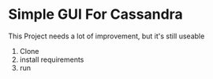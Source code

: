 # Simple GUI For Cassandra

This Project needs a lot of improvement, but it's still useable

1. Clone
2. install requirements
3. run
